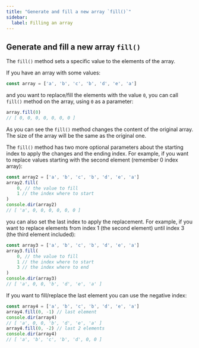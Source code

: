 ```yaml
---
title: "Generate and fill a new array `fill()`"
sidebar:
  label: Filling an array
---
```


## Generate and fill a new array `fill()`

The `fill()` method sets a specific value to the elements of the array.

If you have an array with some values:

```js
const array = ['a', 'b', 'c', 'b', 'd', 'e', 'a']
```
and you want to replace/fill the elements with the value `0`, you can call `fill()` method on the array, using `0` as a parameter:

```js
array.fill(0)
// [ 0, 0, 0, 0, 0, 0, 0 ]
```

As you can see the `fill()` method changes the content of the original array. The size of the array will be the same as the original one.

The `fill()` method has two more optional parameters about the starting index to apply the changes and the ending index.
For example, if you want to replace values starting with the second element (remember 0 index array):

```js
const array2 = ['a', 'b', 'c', 'b', 'd', 'e', 'a']
array2.fill(
    0, // the value to fill
    1 // the index where to start
)
console.dir(array2)
// [ 'a', 0, 0, 0, 0, 0, 0 ]
```

you can also set the last index to apply the replacement. For example, if you want to replace elements from index 1 (the second element) until index 3 (the third element included):
```js
const array3 = ['a', 'b', 'c', 'b', 'd', 'e', 'a']
array3.fill(
    0, // the value to fill
    1 // the index where to start
    3 // the index where to end
)
console.dir(array3)
// [ 'a', 0, 0, 'b', 'd', 'e', 'a' ]
```

If you want to fill/replace the last element you can use the negative index:

```js
const array4 = ['a', 'b', 'c', 'b', 'd', 'e', 'a']
array4.fill(0, -1) // last element
console.dir(array4)
// [ 'a', 0, 0, 'b', 'd', 'e', 'a' ]
array4.fill(0, -2) // last 2 elements
console.dir(array4)
// [ 'a', 'b', 'c', 'b', 'd', 0, 0 ]
```
